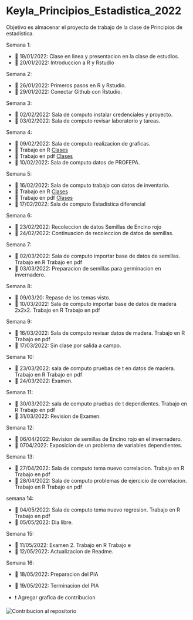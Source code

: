 # Keyla_Principios_Estadistica_2022
Objetivo es almacenar el proyecto de trabajo de la clase de Principios de estadistica.

Semana 1:
+ :dart: 19/01/2022: Clase en linea y presentacion en la clase de estudios.
+ :dart: 20/01/2022: Introduccion a R y Rstudio

Semana 2: 
+ :dart: 26/01/2022: Primeros pasos en R y Rstudio.
+ :dart: 29/01/2022: Conectar Github con Rstudio.

Semana 3:
+ :dart: 02/02/2022: Sala de computo instalar credenciales y proyecto.
+ :dart: 03/02/2022: Sala de computo revisar laboratorio y tareas. 

Semana 4:
+ :dart: 09/02/2022: Sala de computo realizacion de graficas.
+ :pushpin: Trabajo en R [Clases](ClaseS4.R) 
+ :pushpin: Trabajo en pdf [Clases](Clases/ClaseS4.pdf)
+ :dart: 10/02/2022: Sala de computo datos de PROFEPA. 

Semana 5:
+ :dart: 16/02/2022: Sala de computo trabajo con datos de inventario.
+ :pushpin: Trabajo en R [Clases](Clases/ClaseS5D1.R)
+ :pushpin: Trabajo en pdf [Clases](Clases/ClaseS5D1.pdf)
+ :dart: 17/02/2022: Sala de computo Estadistica diferencial

Semana 6:
+ :dart: 23/02/2022: Recoleccion de datos Semillas de Encino rojo
+ :dart: 24/02/2022: Continuacion de recoleccion de datos de semillas. 

Semana 7: 
+ :dart: 02/03/2022: Sala de computo importar base de datos de semillas.
Trabajo en R
Trabajo en pdf 
+ :dart: 03/03/2022: Preparacion de semillas para germinacion en invernadero. 

Semana 8:
+ :dart: 09/03/20: Repaso de los temas visto.
+ :dart: 10/03/2022: Sala de computo importar base de datos de madera 2x2x2.
Trabajo en R
Trabajo en pdf 

Semana 9: 
+ :dart: 16/03/2022: Sala de computo revisar datos de madera.
Trabajo en R
Trabajo en pdf 
+ :dart: 17/03/2022: Sin clase por salida a campo.

Semana 10:
+ :dart: 23/03/2022: sala de computo pruebas de t en datos de madera.
Trabajo en R
Trabajo en pdf 
+ :dart: 24/03/2022: Examen. 

Semana 11: 
+ :dart: 30/03/2022: sala de computo pruebas de t dependientes.
Trabajo en R
Trabajo en pdf 
+ :dart: 31/03/2022: Revision de Examen. 

Semana 12:
+ :dart: 06/04/2022: Revision de semillas de Encino rojo en el invernadero.
+ :dart: 0704/2022: Exposicion de un problema de variables dependientes. 

Semana 13:
+ :dart: 27/04/2022: Sala de computo tema nuevo correlacion.
Trabajo en R
Trabajo en pdf 
+ :dart: 28/04/2022: Sala de computo problemas de ejercicio de correlacion. 
Trabajo en R
Trabajo en pdf 

semana 14: 
+ :dart: 04/05/2022: Sala de computo tema nuevo regresion.
Trabajo en R
Trabajo en pdf 
+ :dart: 05/05/2022: Dia libre.

Semana 15:
+ :dart: 11/05/2022: Examen 2.
Trabajo en R
Trabajo e 
+ :dart: 12/05/2022: Actualizacion de Readme. 

Semana 16:
+ :dart: 18/05/2022: Preparacion del PIA
+ :dart: 19/05/2022: Terminacion del PIA 

+ :exclamation: Agregar grafica de contribucion 

![Contribucion al repositorio](Contribucion1.png)



